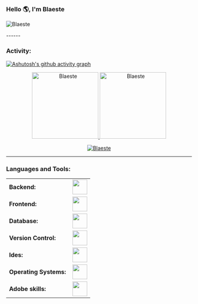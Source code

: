 <link rel="stylesheet" type='text/css' href="https://cdn.jsdelivr.net/gh/devicons/devicon@latest/devicon.min.css" />

### Hello 🌎, I'm Blaeste 

<p align="left"> <img src="https://komarev.com/ghpvc/?username=Blaeste&label=Profile%20views&color=0e75b6&style=flat" alt="Blaeste" /> </p>
------
<h3 align="left">Activity:</h3>

[![Ashutosh's github activity graph](https://github-readme-activity-graph.vercel.app/graph?username=Blaeste&bg_color=100f0f&color=4c5e9e&line=4c569e&point=403e41&area=true&hide_border=true)](https://github.com/ashutosh00710/github-readme-activity-graph)

<div align="center">
  <a href="https://github.com/RResabala2015">
    <img height="180em" src="https://github-readme-stats.vercel.app/api/top-langs?username=Blaeste&show_icons=true&locale=en&layout=compact&theme=tokyonight" alt="Blaeste"/>
    <img height="180em" src="https://github-readme-stats.vercel.app/api?username=Blaeste&show_icons=true&locale=en&layout=compact&theme=tokyonight" alt="Blaeste"/>
  </a>
</div>
<p align="center">
  <a href="https://github.com/Blaeste">
    <img src="https://github-readme-streak-stats.herokuapp.com/?user=Blaeste&&theme=tokyonight" alt="Blaeste" />
  </a>
</p>

------
<h3 align="left">Languages and Tools:</h3>
<table>
    <tr>
        <td style="font-weight: bold; padding-right: 10px; vertical-align: center; border: none;">Backend:</td>
        <td><img height="40" src="https://skillicons.dev/icons?i=php,c"/></td>
    </tr>
    <tr>
        <td style="font-weight: bold; padding-right: 10px; vertical-align: center;">Frontend:</td>
        <td><img height="40" src="https://skillicons.dev/icons?i=bootstrap,html,css"/></td>
    </tr>
    <tr>
        <td style="font-weight: bold; padding-right: 10px; vertical-align: center; border: none;">Database:</td>
        <td><img height="40" src="https://skillicons.dev/icons?i=mysql,mongodb"/></td>
    </tr>
    <tr>
        <td style="font-weight: bold; padding-right: 10px; vertical-align: center; border: none;">Version Control:</td>
        <td><img height="40" src="https://skillicons.dev/icons?i=git,github"/></td>
    </tr>
    <tr>
        <td style="font-weight: bold; padding-right: 10px; vertical-align: center; border: none;">Ides:</td>
        <td><img height="40" src="https://skillicons.dev/icons?i=vscode,sublime,atom"/></td>
    </tr>
    <tr>
        <td style="font-weight: bold; padding-right: 10px; vertical-align: center; border: none;">Operating Systems:</td>
        <td><img height="40" src="https://skillicons.dev/icons?i=windows,linux,debian"/></td>
    </tr>
    <tr>
        <td style="font-weight: bold; padding-right: 10px; vertical-align: center; border: none;">Adobe skills:</td>
        <td><img height="40" src="https://skillicons.dev/icons?i=ps,ai,pr,ae"/></td>
    </tr>
</table>
